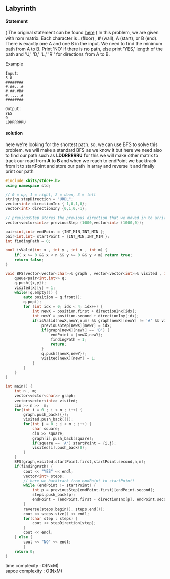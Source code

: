 ## Labyrinth

#### Statement

( The original statement can be found [here](https://cses.fi/problemset/task/1193/) ) In this problem, we are given with nxm matrix.
Each character is ****.**** (floor) , ****#**** (wall), A (start), or B (end). There is exactly one A and one B in the input.
We need to find the minimum path from A to B. Print 'NO' if there is no path, else print 'YES,' length of the path and 'U,' 'D,' 'L,' 'R'' for directions from A to B.

Example
~~~
Input:
5 8
########
#.A#...#
#.##.#B#
#......#
########

Output:
YES
9
LDDRRRRRU
~~~

#### solution 
here we're looking for the shortest path. so, we can use BFS to solve this problem.
we will make a standard BFS as we know it but here we need also to find our path such as **LDDRRRRRU**
for this we will make other matrix to track our road from **A** to **B** and when we reach to endPoint 
we backtrack from it to startPoint and store our path in array and reverse it and finally print our path


~~~C++
#include <bits/stdc++.h>
using namespace std;

// 0 = up, 1 = right, 2 = down, 3 = left
string stepDirection = "URDL";
vector<int> directionInx {-1,0,1,0};
vector<int> directionIny {0,1,0,-1};

// previousStep stores the previous direction that we moved in to arrive that this cell
vector<vector<int>> previousStep (1000,vector<int> (1000,0));

pair<int,int> endPoint = {INT_MIN,INT_MIN };
pair<int,int> startPoint = {INT_MIN,INT_MIN };
int findingPath = 0;

bool isValid(int x , int y , int n , int m) {
    if( x >= 0 && x < n && y >= 0 && y < m) return true;
    return false;
}

void BFS(vector<vector<char>>& graph , vector<vector<int>>& visited , int x , int y , int n , int m) {
    queue<pair<int,int>> q;
    q.push({x,y});
    visited[x][y] = 1;
    while(!q.empty()) {
        auto position = q.front();
        q.pop();
        for (int idx = 0; idx < 4; idx++) {
            int newX = position.first + directionInx[idx];
            int newY = position.second + directionIny[idx];
            if(isValid(newX,newY,n,m) && graph[newX][newY] != '#' && visited[newX][newY] == 0) {
                previousStep[newX][newY] = idx;
                if(graph[newX][newY] == 'B') {
                    endPoint = {newX,newY};
                    findingPath = 1;
                    return;
                }
                q.push({newX,newY});
                visited[newX][newY] = 1;
            }
        }
    }
}

int main() {
    int n , m;
    vector<vector<char>> graph;
    vector<vector<int>> visited;
    cin >> n >>  m;
    for(int i = 0 ; i < n ; i++) {
        graph.push_back({});
        visited.push_back({});
        for(int j = 0 ; j < m ; j++) {
            char square;
            cin >> square;
            graph[i].push_back(square);
            if(square == 'A') startPoint = {i,j};
            visited[i].push_back(0);
        }
    }
    BFS(graph,visited,startPoint.first,startPoint.second,n,m);
    if(findingPath) {
        cout << "YES" << endl;
        vector<int> steps;
        // here we backtrack from endPoint to startPoint!
        while (endPoint != startPoint) {
            int p = previousStep[endPoint.first][endPoint.second];
            steps.push_back(p);
            endPoint = {endPoint.first - directionInx[p], endPoint.second - directionIny[p]};
        }
        reverse(steps.begin(), steps.end());
        cout << steps.size() << endl;
        for(char step : steps) {
            cout << stepDirection[step];
        }
        cout << endl;
    } else {
        cout << "NO" << endl;
        }
    return 0;
}
~~~

time complexity : O(NxM)\
sapce complexity : O(NxM)
